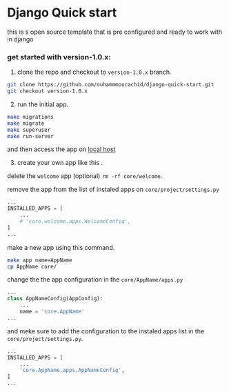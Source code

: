 # Django Quick start

this is s open source template that is pre configured and ready to work with in django

### get started with version-1.0.x:

1. clone the repo and checkout to `version-1.0.x` branch.

```bash
git clone https://github.com/ouhammmourachid/django-quick-start.git
git checkout version-1.0.x
```

2. run the initial app.

```bash
make migrations
make migrate
make superuser
make run-server
```

and then access the app on [local host](http://127.0.0.1:8000/)

3. create your own app like this .

delete the `welcome` app (optional) `rm -rf core/welcome`.

remove the app from the list of instaled apps on `core/project/settings.py`

```python
...
INSTALLED_APPS = [
    ...
    # 'core.welcome.apps.WelcomeConfig',
]
...
```
make a new app using this command.

```bash
make app name=AppName
cp AppName core/
```
change the the app configuration in the `core/AppName/apps.py`
```python
...
class AppNameConfig(AppConfig):
    ...
    name = 'core.AppName'
...
```
and meke sure to add the configuration to the instaled apps list in the `core/project/settings.py`.

```python
...
INSTALLED_APPS = [
    ...
    'core.AppName.apps.AppNameConfig',
]
...
```
